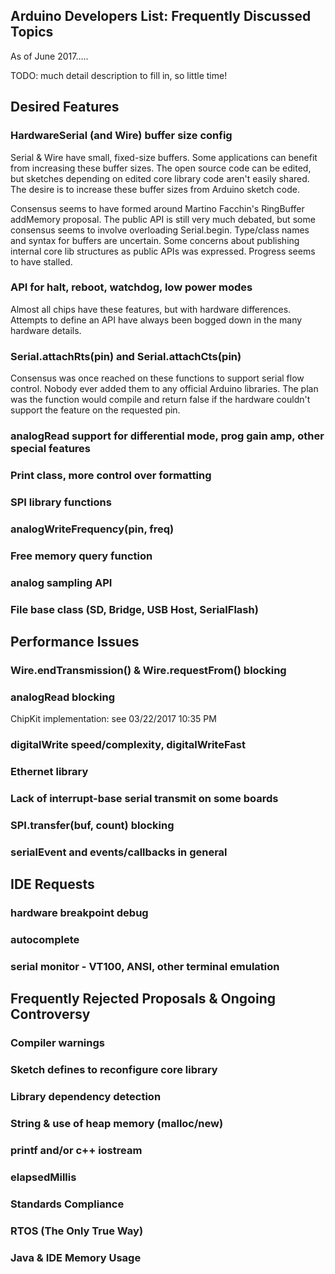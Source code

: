 Arduino Developers List: Frequently Discussed Topics
----------------------------------------------------

As of June 2017.....

TODO: much detail description to fill in, so little time!

Desired Features
----------------

### HardwareSerial (and Wire) buffer size config

Serial & Wire have small, fixed-size buffers.  Some applications can benefit
from increasing these buffer sizes.  The open source code can be edited, but
sketches depending on edited core library code aren't easily shared.  The
desire is to increase these buffer sizes from Arduino sketch code.

Consensus seems to have formed around Martino Facchin's RingBuffer addMemory
proposal.  The public API is still very much debated, but some consensus seems
to involve overloading Serial.begin.  Type/class names and syntax for buffers
are uncertain.  Some concerns about publishing internal core lib structures
as public APIs was expressed.  Progress seems to have stalled.

### API for halt, reboot, watchdog, low power modes

Almost all chips have these features, but with hardware differences.
Attempts to define an API have always been bogged down in the many hardware
details.

### Serial.attachRts(pin) and Serial.attachCts(pin)

Consensus was once reached on these functions to support serial flow control.
Nobody ever added them to any official Arduino libraries.  The plan was the
function would compile and return false if the hardware couldn't support the
feature on the requested pin.

### analogRead support for differential mode, prog gain amp, other special features

### Print class, more control over formatting

### SPI library functions

### analogWriteFrequency(pin, freq)

### Free memory query function

### analog sampling API

### File base class (SD, Bridge, USB Host, SerialFlash)




Performance Issues
------------------

### Wire.endTransmission() & Wire.requestFrom() blocking

### analogRead blocking

ChipKit implementation: see 03/22/2017 10:35 PM

### digitalWrite speed/complexity, digitalWriteFast

### Ethernet library

### Lack of interrupt-base serial transmit on some boards

### SPI.transfer(buf, count) blocking

### serialEvent and events/callbacks in general




IDE Requests
------------

### hardware breakpoint debug

### autocomplete

### serial monitor - VT100, ANSI, other terminal emulation




Frequently Rejected Proposals & Ongoing Controversy
---------------------------------------------------

### Compiler warnings

### Sketch defines to reconfigure core library

### Library dependency detection

### String & use of heap memory (malloc/new)

### printf and/or c++ iostream

### elapsedMillis

### Standards Compliance

### RTOS (The Only True Way)

### Java & IDE Memory Usage




